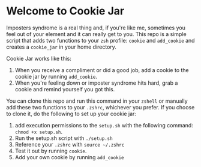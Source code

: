 # Welcome to Cookie Jar
Imposters syndrome is a real thing and, if you're like me, sometimes you feel out of your element and it can really get to you. This repo is a simple script that adds two functions to your `zsh` profile: `cookie` and `add_cookie` and creates a `cookie_jar` in your home directory.

Cookie Jar works like this: 
1. When you receive a compliment or did a good job, add a cookie to the cookie jar by running `add_cookie`.
2. When you're feeling down or imposter syndrome hits hard, grab a cookie and remind yourself you got this.

You can clone this repo and run this command in your `zshell` or manually add these two functions to your `.zshrc`, whichever you prefer. If you choose to clone it, do the following to set up your cookie jar: 
1. add execution permissions to the `setup.sh` with the following command: `chmod +x setup.sh`.
2. Run the setup.sh script with `./setup.sh`
3. Reference your `.zshrc` with `source ~/.zshrc`
4. Test it out by running `cookie`.
5. Add your own cookie by running `add_cookie`